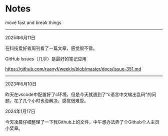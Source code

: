 # Notes

move fast and break things

---

2025年6月11日

在科技爱好者周刊看了一篇文章，感觉很不错。

GitHub Issues（几乎）是最好的笔记应用

https://github.com/ruanyf/weekly/blob/master/docs/issue-351.md

---

2023年6月10日

昨天在vscode中配置好了c环境，但是今天就遇到了“c语言中文输出乱码”的问题，花了几个小时也没解决，感觉很难受。

2024年1月17日

今天凌晨仔细整理了一下我Github上的文件，中午想办法弄了个Github个人主页小奖章。
